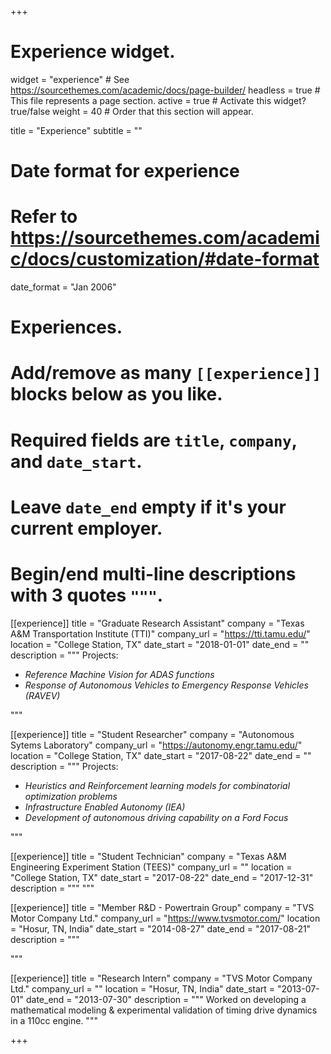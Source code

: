 +++
# Experience widget.
widget = "experience"  # See https://sourcethemes.com/academic/docs/page-builder/
headless = true  # This file represents a page section.
active = true  # Activate this widget? true/false
weight = 40  # Order that this section will appear.

title = "Experience"
subtitle = ""

# Date format for experience
#   Refer to https://sourcethemes.com/academic/docs/customization/#date-format
date_format = "Jan 2006"

# Experiences.
#   Add/remove as many `[[experience]]` blocks below as you like.
#   Required fields are `title`, `company`, and `date_start`.
#   Leave `date_end` empty if it's your current employer.
#   Begin/end multi-line descriptions with 3 quotes `"""`.
[[experience]]
  title = "Graduate Research Assistant"
  company = "Texas A&M Transportation Institute (TTI)"
  company_url = "https://tti.tamu.edu/"
  location = "College Station, TX"
  date_start = "2018-01-01"
  date_end = ""
  description = """
  Projects:
  
  * *Reference Machine Vision for ADAS functions*
  * *Response of Autonomous Vehicles to Emergency Response Vehicles (RAVEV)*

  """

[[experience]]
  title = "Student Researcher"
  company = "Autonomous Sytems Laboratory"
  company_url = "https://autonomy.engr.tamu.edu/"
  location = "College Station, TX"
  date_start = "2017-08-22"
  date_end = ""
  description = """
  Projects:
  * *Heuristics and Reinforcement learning models for combinatorial optimization problems*
  * *Infrastructure Enabled Autonomy (IEA)*
  * *Development of autonomous driving capability on a Ford Focus*
  
  """

[[experience]]
  title = "Student Technician"
  company = "Texas A&M Engineering Experiment Station (TEES)"
  company_url = ""
  location = "College Station, TX"
  date_start = "2017-08-22"
  date_end = "2017-12-31"
  description = """
  """

[[experience]]
  title = "Member R&D - Powertrain Group"
  company = "TVS Motor Company Ltd."
  company_url = "https://www.tvsmotor.com/"
  location = "Hosur, TN, India"
  date_start = "2014-08-27"
  date_end = "2017-08-21"
  description = """
  <!-- Responsibilities include:
  
  * CAD design & development of Valvetrain & timing drive components for TVS & BMW power-trains including Apache RTR200 4V, Apache RR310, Victor, BMW G310R and its life-cycle management.
  * Experienced in Product management and development techniques like Design Reviews (TDR), Engineering Change Management (ECM), Product Benchmarking, DFX, DFMEA, Patent Survey, Value Engineering (VA/VE).
  * Developed mathematical models of Valvetrain and Timing drive using MATLAB, and conducted experiments to improve engine dynamics in Jupiter, Victor, Apache RTR200, Apache RR310 and BMW G310R models.
  * Involved in design & development of concept VVT engines, Cam-phaser camshaft & Internal-EGR Concepts for 125cc to 200cc capacity engines to achieve target performance, improve fuel economy (about 10%) and meet EU IV emission standards. -->
  """

[[experience]]
  title = "Research Intern"
  company = "TVS Motor Company Ltd."
  company_url = ""
  location = "Hosur, TN, India"
  date_start = "2013-07-01"
  date_end = "2013-07-30"
  description = """
  Worked on developing a mathematical modeling & experimental validation of timing drive dynamics in a 110cc engine.
  """

+++
